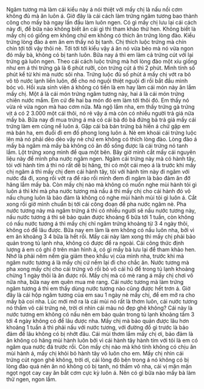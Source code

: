 Ngâm tương mà làm cái kiểu này á nói thiệt với mấy chị là nấu nồi cơm không đủ mà ăn luôn á. Giờ đây là cái cách làm trứng ngâm tương bao thành công cho mấy bà ngay lần đầu làm luôn ngen. Có gì mấy chị lưu lại cái cách này đi, để bữa nào không biết ăn cái gì thì tham khảo thử hen. Không biết là mấy chị có giống em không chứ em không có thích ăn trứng lòng đào. Kiểu trứng lòng đào á em ăn em thấy nó bị tanh. Chị thích luộc trứng mà chín chín tới tới vậy thôi nè. Tới tới tới kiểu vậy á ăn nó vừa béo mà nó vừa ngon đó mấy bà, không có bị tanh luôn. Bữa nay á thì em làm cả trứng cút với lại trứng gà luôn ngen. Theo cái cách luộc trứng mà hơi lòng đào một xíu giống như em á thì trứng gà là 6 phút rưỡi, còn trứng cút á thì 2 phút. Mình tính số phút kể từ khi mà nước sôi nha. Trứng luộc đủ số phút á mấy chị vớt ra bỏ vô tô nước lạnh liền luôn, để cho nó nguội thiệt nguội đi rồi bắt đầu mình bóc vỏ. Hồi xưa sinh viên á không có tiền là em hay làm cái món này ăn lắm mấy chị. Một á là cái món trứng ngâm tương này, hai á là cái món trứng chiên nước mắm. Em cứ đè hai ba món đó em làm tới thôi đó. Em thấy nó vừa rẻ vừa ngon mà hao cơm nữa. Mà ngộ lắm nha, em thấy trứng gà trứng vịt á có 2 3.000 một cái thôi, nó rẻ vậy á mà còn có nhiều người trả giá nữa mấy bà. Bữa nay đi mua trứng á mà có cái bà đó bả đứng bả trả giá mấy cái trứng làm em cũng nể luôn á. Gặp cái bà bán trứng bả hiền á chứ gặp em mà bán ha, em đuổi đi em đố phong long luôn á. Nè em khoái cái trứng luộc lên mà nó phải dẻo dẻo vậy nè chứ em không có thích lòng đào. Lòng đào á mấy bà ngâm mà mấy bà không có ăn đồ sống được là cái trứng nó tanh lắm. Lột trứng xong mình để qua một bên. Bây giờ mình cắt mấy cái nguyên liệu này để mình pha nước ngâm ngen. Ngâm cái trứng này mà có hành tây, tỏi với hành tím á thì nó rất dễ bị hăng, thì có một cái mẹo á là trước khi mấy chị ngâm á thì mấy chị đem cái hành tây, tỏi với hành tím này đi ngâm với nước đá đi, xong rồi vớt ra để ráo rồi mình đem đi ngâm là bảo đảm ăn đỡ hăng lắm mấy bà. Còn mấy chị nào mà không có muốn nghe mùi hành tỏi gì luôn á thì khi mà pha nước tương mà nấu á thì mấy chị cho cái hành đó vô nấu chung luôn là bảo đảm là không có nghe mùi hành mùi tỏi gì luôn á. Cắt xong rồi giờ mình chuẩn bị tới cái công đoạn để pha nước ngâm nè. Pha nước tương này mà ngâm trứng á thì có nhiều người sẽ nấu nước tương này, nấu nước tương á thì sẽ bảo quản được khoảng 6 bữa tới 1 tuần, còn không có nấu nước tương á thì mấy chị chỉ ngâm trứng khoảng từ 3 4 ngày thôi, không có để lâu được. Bữa nay em làm là em không có nấu luôn nha, bởi vì em ăn khoảng 3 4 bữa là hết rồi. Mấy cái này làm xong thì mấy chị phải bảo quản trong tủ lạnh nha, không có được để ra ngoài. Cái công thức định lượng á em có ghi ở trên màn hình á, có gì mấy bà lưu lại để tham khảo hen. Nhớ là phải nêm nếm gia giảm theo khẩu vị của mình nha, trước khi mà ngâm nước tương á là mấy chị cứ nếm lại đi cho chắc ăn. Nước tương mà pha xong mấy chị cho cái trứng vô rồi bỏ vô cái hũ để trong tủ lạnh khoảng chừng 1 ngày thôi là ăn được rồi. Mấy chị mà có mè rang á mấy chị chơi vô nữa nha, bữa nay em quên mua mè rang. Cái nước tương mà làm trứng ngâm tương á thì em thấy dùng nước tương nào cũng được hết trơn á. Giờ đây là cái hộp ngâm tương của em sau 1 ngày nè mấy chị, để em mở ra cho mấy bà coi nha. Lúc mới mở ra là cái mùi nó rất là thơm luôn, cái nước tương nó thấm vô cái trứng nè, trời ơi nhìn cái màu nó đẹp ghê không? Cái này là nước tương em không có nấu nên em bảo quản trong tủ lạnh khoảng tầm 3 tới 4 ngày không có để lâu được nha. Mấy chị mà bảo quản được lâu hơn khoảng 1 tuần á thì phải nấu với nước tương, với đường đồ gì trước là bảo đảm để lâu không có bị nhớt đâu. Cái mùi thơm lắm mấy chị ơi, bảo đảm là ăn không có hăng mùi hành luôn bởi vì cái hành tây hành tím với tỏi là em có ngâm qua nước đá trước rồi. Còn mấy chị nào mà khó tính không có chịu ăn mùi hành á, mấy chị khỏi bỏ hành tây vô luôn cho em. Mấy chị nhìn cái trứng cút ngon ghê không, trời ơi, cái lòng đỏ bên trong á nó không có bị lòng đào quá nên ăn nó không có bị tanh, nó thấm vô nha, cái vị mặn mặn ngọt ngọt cay cay ăn bắt cơm cực kỳ luôn á. Nên có gì bữa nào mấy bà làm thử ngen, ngon lắm.